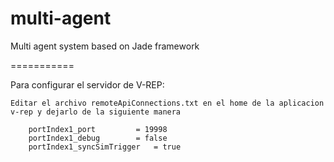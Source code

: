 multi-agent
===========

Multi agent system based on Jade framework


===========

Para configurar el servidor de V-REP:

    Editar el archivo remoteApiConnections.txt en el home de la aplicacion v-rep y dejarlo de la siguiente manera
    
        portIndex1_port 		= 19998
        portIndex1_debug 		= false
        portIndex1_syncSimTrigger 	= true

